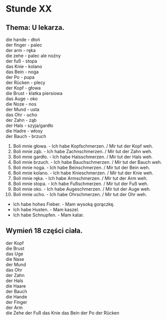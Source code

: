 # Stunde XX
## Thema: U lekarza.
die hande - dłoń  
der finger - palec  
der arm - ręka  
die zehe - palec ale nożny  
der fuß - stopa  
das Knie - kolano  
das Bein - noga  
der Po - pupa  
der Rücken - plecy  
der Kopf - głowa  
die Brust - klatka piersiowa  
das Auge - oko  
die Noze - nos  
der Mund - usta  
das Ohr - ucho  
der Zahn - ząb  
der Hals - szyja/gardło  
die Hadre - włosy  
der Bauch - brzuch  
1. Boli mnie głowa. - Ich habe Kopfschmerzen. / Mir tut der Kopf weh.
2. Boli mnie ząb. - Ich habe Zachnschmerzen. / Mir tut der Zahn weh.
3. Boli mnie gardło. - Ich habe Halsschmerzen. / Mir tut der Hals weh.
4. Boli mnie brzuch. - Ich habe Bauchschmerzen. / Mir tut der Bauch weh.
5. Boli mnie noga. - Ich habe Beinschmerzen. / Mir tut der Bein weh.
6. Boli mnie kolano. - Ich habe Knieschmerzen. / Mir tut der Knie weh.
7. Boli mnie ręka. - Ich habe Armschmerzen. / Mir tut der Arm weh.
8. Boli mnie stopa. - Ich habe Fußschmerzen. / Mir tut der Fuß weh.
9. Boli mnie oko. - Ich habe Augeschmerzen. / Mir tut der Auge weh.
10. Boli mnie ucho. - Ich habe Ohrschmerzen. / Mir tut der Ohr weh.
- Ich habe hohes Fieber. - Mam wysoką gorączkę.
- Ich habe Husten. - Mam kaszel.
- Ich habe Schnupfen. - Mam katar.
## Wymień 18 części ciała.
der Kopf  
die Brust  
das Uge  
die Nase  
der Mund  
das Ohr  
der Zahn  
der Hals  
die Haare  
der Bauch  
die Hande      
der Finger  
der Arm  
die Zehe
der Fuß
das Knie
das Bein
der Po
der Rücken
